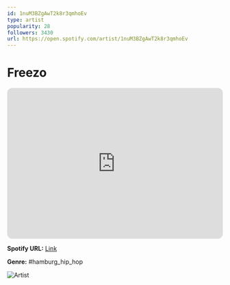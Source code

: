 ```yaml
---
id: 1nuM3BZgAwT2k8r3qmhoEv
type: artist
popularity: 28
followers: 3430
url: https://open.spotify.com/artist/1nuM3BZgAwT2k8r3qmhoEv
---
```

# Freezo

<iframe style="border-radius:12px" src="https://open.spotify.com/embed/artist/1nuM3BZgAwT2k8r3qmhoEv" width="100%" height="352" frameBorder="0" allowfullscreen="" allow="autoplay; clipboard-write; encrypted-media; fullscreen; picture-in-picture" loading="lazy"></iframe>

**Spotify URL:** [Link](https://open.spotify.com/artist/1nuM3BZgAwT2k8r3qmhoEv)

**Genre:**  #hamburg_hip_hop

![Artist](https://i.scdn.co/image/ab6761610000e5ebb165f35be2746bbb4af4a7e4)
